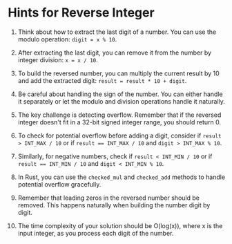 # Hints for Reverse Integer

1. Think about how to extract the last digit of a number. You can use the modulo operation: `digit = x % 10`.

2. After extracting the last digit, you can remove it from the number by integer division: `x = x / 10`.

3. To build the reversed number, you can multiply the current result by 10 and add the extracted digit: `result = result * 10 + digit`.

4. Be careful about handling the sign of the number. You can either handle it separately or let the modulo and division operations handle it naturally.

5. The key challenge is detecting overflow. Remember that if the reversed integer doesn't fit in a 32-bit signed integer range, you should return 0.

6. To check for potential overflow before adding a digit, consider if `result > INT_MAX / 10` or if `result == INT_MAX / 10` and `digit > INT_MAX % 10`.

7. Similarly, for negative numbers, check if `result < INT_MIN / 10` or if `result == INT_MIN / 10` and `digit < INT_MIN % 10`.

8. In Rust, you can use the `checked_mul` and `checked_add` methods to handle potential overflow gracefully.

9. Remember that leading zeros in the reversed number should be removed. This happens naturally when building the number digit by digit.

10. The time complexity of your solution should be O(log(x)), where x is the input integer, as you process each digit of the number.
